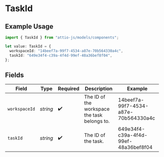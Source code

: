 # TaskId

## Example Usage

```typescript
import { TaskId } from "attio-js/models/components";

let value: TaskId = {
  workspaceId: "14beef7a-99f7-4534-a87e-70b564330a4c",
  taskId: "649e34f4-c39a-4f4d-99ef-48a36bef8f04",
};
```

## Fields

| Field                                        | Type                                         | Required                                     | Description                                  | Example                                      |
| -------------------------------------------- | -------------------------------------------- | -------------------------------------------- | -------------------------------------------- | -------------------------------------------- |
| `workspaceId`                                | *string*                                     | :heavy_check_mark:                           | The ID of the workspace the task belongs to. | 14beef7a-99f7-4534-a87e-70b564330a4c         |
| `taskId`                                     | *string*                                     | :heavy_check_mark:                           | The ID of the task.                          | 649e34f4-c39a-4f4d-99ef-48a36bef8f04         |